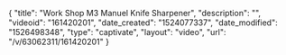 {
    "title": "Work Shop M3 Manuel Knife Sharpener",
    "description": "",
    "videoid": "161420201",
    "date_created": "1524077337",
    "date_modified": "1526498348",
    "type": "captivate",
    "layout": "video",
    "url": "\/v\/63062311\/161420201"
}